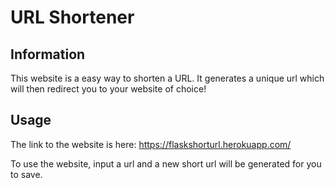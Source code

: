 # URL Shortener

## Information
This website is a easy way to shorten a URL. It generates a unique url which will then redirect you to your website of choice!

## Usage

The link to the website is here: https://flaskshorturl.herokuapp.com/

To use the website, input a url and a new short url will be generated for you to save.
